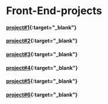 # Front-End-projects

#### [project#1](https://sh-blog-preview-card.netlify.app/){:target="_blank"}
#### [project#2](https://sh-skilled-e-learning-landing.netlify.app/){:target="_blank"}
#### [project#3](https://sh-order-summary-card.netlify.app/){:target="_blank"}
#### [project#4](https://sh-workit-landing-page.netlify.app/){:target="_blank"}
#### [project#5](https://sh-storage-quota.netlify.app/){:target="_blank"}
#### [project#6](https://sh-e-card.netlify.app/){:target="_blank"}
